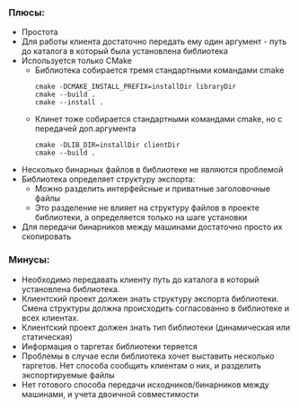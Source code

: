 ### Плюсы:
- Простота
- Для работы клиента достаточно передать ему один аргумент - путь до каталога в который была установлена библиотека
- Используется только CMake
    - Библиотека собирается тремя стандартными командами cmake
        ```
        cmake -DCMAKE_INSTALL_PREFIX=installDir libraryDir
        cmake --build .
        cmake --install .
        ```
    - Клинет тоже собирается стандартными командами cmake, но с передачей доп.аргумента
        ```
        cmake -DLIB_DIR=installDir clientDir
        cmake --build .
        ```
- Несколько бинарных файлов в библиотеке не являются проблемой
- Библиотека определяет структуру экспорта:
    - Можно разделить интерфейсные и приватные заголовочные файлы
    - Это разделение не влияет на структуру файлов в проекте библиотеки, а определяется только на шаге установки
- Для передачи бинарников между машинами достаточно просто их скопировать

### Минусы:
- Необходимо передавать клиенту путь до каталога в который установлена библиотека.
- Клиентский проект должен знать структуру экспорта библиотеки. Смена структуры должна происходить согласованно в библиотеке и всех клиентах.
- Клиентский проект должен знать тип библиотеки (динамическая или статическая)
- Информация о таргетах библиотеки теряется
- Проблемы в случае если библиотека хочет выставить несколько таргетов. Нет способа сообщить клиентам о них, и разделить экспортируемые файлы
- Нет готового способа передачи исходников/бинарников между машинами, и учета двоичной совместимости

